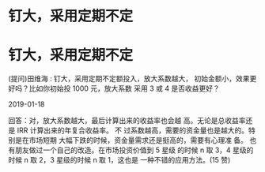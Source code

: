 # 钉大，采用定期不定

# 钉大，采用定期不定

(提问)田维海 : 钉大，采用定期不定额投入，放大系数越大， 初始金额小，效果更好吗？比如你初始投 1000 元，放大系数 采用 3 或 4 是否收益更好？

2019-01-18

回答：对，放大系数越大，最后计算出来的收益率也会越 高。无论是总收益率还是 IRR 计算出来的年复合收益率。 不 过系数越高，需要的资金量也是越大的。特别是在市场短期 大幅下跌的时候，资金量需求还是挺高的，需要有心理准 备。 也有朋友做过一个自己的改造。在市场投资价值到 5 星级 的时候 n 取 3，4 星级的时候 n 取 2，3 星级的时候 n 取 1，这也是 一种不错的应用方法。(15 赞)